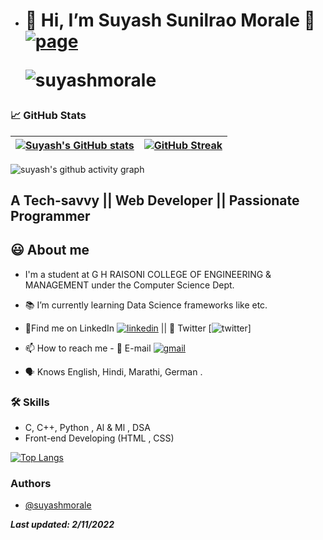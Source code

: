 - # 👋 Hi, I’m Suyash Sunilrao Morale 🔗 [![page](https://img.shields.io/website?down_color=red&down_message=offline&style=flat-square&up_color=blue&up_message=online&url=https%3A%2F%2Fsuyashmorale.github.io)](https://suyashmorale.github.io/) <p align="left"> <img src="https://komarev.com/ghpvc/?username=suyashmorale" alt="suyashmorale" /> </p> 

<!-- <img src="https://github.com/prathampitty/prathampitty.github.io/blob/Test/src/Banner1.gif"> -->
<!-- <img src="./Banner1.gif"> -->
<!-- <img src="./Portfolio Banner.gif"> -->

###  📈 GitHub Stats

 | [![Suyash's GitHub stats](https://github-readme-stats.vercel.app/api?username=suyashmorale&theme=github_dark&show_icons=true)](https://github.com/suyashmorale) | [![GitHub Streak](https://github-readme-streak-stats.herokuapp.com/?user=suyashmorale&theme=highcontrast)](https://github.com/suyashmorale)  |
| ------------| ------------- | 


<!-- ### ✍️ Random Dev Quotes and Profile Summary
| ![](https://quotes-github-readme.vercel.app/api?type=horizontal&theme=vue) | <img src="https://github-profile-summary-cards.vercel.app/api/cards/profile-details?username=suyashmorale&theme=vue" align = "left"/> |
| ---- | ---- | -->

![suyash's github activity graph](https://activity-graph.herokuapp.com/graph?username=suyashmorale&theme=react-dark	)
 
  
## A Tech-savvy || Web Developer || Passionate Programmer
###
  
## 😃 About me 

 - I'm a student at G H RAISONI COLLEGE OF ENGINEERING & MANAGEMENT under the Computer Science Dept. 
 - 📚 I’m currently learning Data Science frameworks like  etc.
 - 🍳Find me on LinkedIn [![linkedin](https://img.shields.io/badge/suyash%20morale-0A66C2?style=flat-square&logo=linkedin&logoColor=white)](https://www.linkedin.com/in/suyashmorale/) || 💬 Twitter [![twitter](https://img.shields.io/twitter/follow/moralesuyash?style=flat-square&logo=twitter&color=blue)]
 
 
 - 📫 How to reach me - 📧 E-mail [![gmail](https://img.shields.io/badge/suyash%20morale-5ab74819b?style=flat-square&color=white&logo=gmail)](mailto:suyashsmorale@gmail.com)
 

 - 🗣 Knows English, Hindi, Marathi, German .


 ### 🛠 Skills
- C, C++, Python ,  Al & Ml , DSA
- Front-end Developing (HTML , CSS)  

[![Top Langs](https://github-readme-stats.vercel.app/api/top-langs/?username=suyashmorale&theme=github_dark&layout=compact)](https://github.com/suyashmorale/github-readme-stats)



### Authors

- [@suyashmorale](https://www.github.com/suyashmorale)
  
**_Last updated: 2/11/2022_**

